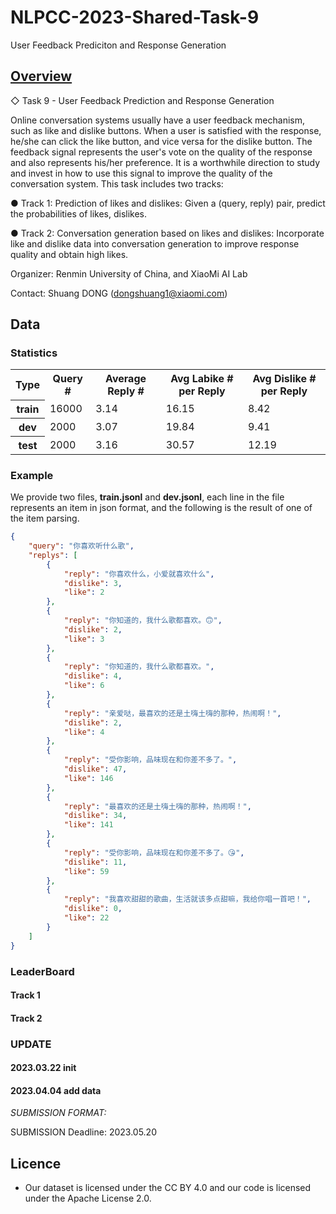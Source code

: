 # NLPCC-2023-Shared-Task-9
User Feedback Prediciton and Response Generation


## [Overview](http://tcci.ccf.org.cn/conference/2023/cfpt.php)

◇ Task 9 - User Feedback Prediction and Response Generation

Online conversation systems usually have a user feedback mechanism, such as like and dislike buttons. When a user is satisfied with the response, he/she can click the like button, and vice versa for the dislike button. The feedback signal represents the user's vote on the quality of the response and also represents his/her preference. It is a worthwhile direction to study and invest in how to use this signal to improve the quality of the conversation system. This task includes two tracks:

● Track 1: Prediction of likes and dislikes: Given a (query, reply) pair, predict the probabilities of likes, dislikes.

● Track 2: Conversation generation based on likes and dislikes: Incorporate like and dislike data into conversation generation to improve response quality and obtain high likes.

Organizer: Renmin University of China, and XiaoMi AI Lab

Contact: Shuang DONG (dongshuang1@xiaomi.com)


## Data

### Statistics
<table>
  <tr> <th>Type </th><th>Query #</th><th>Average Reply #</th><th>Avg Labike # per Reply</th><th>Avg Dislike # per Reply</th></tr>
   <tr> <th>train </th> <td>16000 </td><td>3.14 </td><td>16.15 </td><td>8.42 </td>
   </tr>
    <tr> <th>dev </th> <td>2000 </td><td>3.07 </td><td>19.84 </td><td>9.41 </td>
   </tr>
   <tr> <th>test </th> <td>2000 </td><td>3.16 </td><td>30.57 </td><td>12.19 </td>
   </tr>

</table>


### Example

We provide two files, **train.jsonl** and **dev.jsonl**, each line in the file represents an item in json format, and the following is the result of one of the item parsing.
```json
{
    "query": "你喜欢听什么歌",
    "replys": [
        {
            "reply": "你喜欢什么，小爱就喜欢什么",
            "dislike": 3,
            "like": 2
        },
        {
            "reply": "你知道的，我什么歌都喜欢。🙃",
            "dislike": 2,
            "like": 3
        },
        {
            "reply": "你知道的，我什么歌都喜欢。",
            "dislike": 4,
            "like": 6
        },
        {
            "reply": "亲爱哒，最喜欢的还是土嗨土嗨的那种，热闹啊！",
            "dislike": 2,
            "like": 4
        },
        {
            "reply": "受你影响，品味现在和你差不多了。",
            "dislike": 47,
            "like": 146
        },
        {
            "reply": "最喜欢的还是土嗨土嗨的那种，热闹啊！",
            "dislike": 34,
            "like": 141
        },
        {
            "reply": "受你影响，品味现在和你差不多了。😘",
            "dislike": 11,
            "like": 59
        },
        {
            "reply": "我喜欢甜甜的歌曲，生活就该多点甜嘛，我给你唱一首吧！",
            "dislike": 0,
            "like": 22
        }
    ]
}
```


### LeaderBoard

#### Track 1


#### Track 2





### UPDATE

#### 2023.03.22 init
#### 2023.04.04 add data


*SUBMISSION FORMAT:*

SUBMISSION Deadline: 2023.05.20

## Licence
* Our dataset is licensed under the CC BY 4.0 and our code is licensed under the Apache License 2.0.

